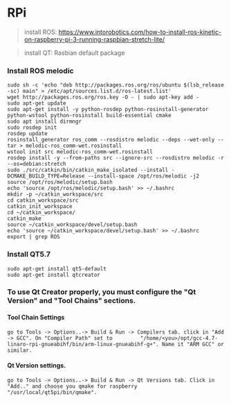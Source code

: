 # RPi
>install ROS: https://www.intorobotics.com/how-to-install-ros-kinetic-on-raspberry-pi-3-running-raspbian-stretch-lite/

>install QT: Rasbian default package

### Install ROS melodic
  
    sudo sh -c 'echo "deb http://packages.ros.org/ros/ubuntu $(lsb_release -sc) main" > /etc/apt/sources.list.d/ros-latest.list'
    wget http://packages.ros.org/ros.key -O - | sudo apt-key add -
    sudo apt-get update
    sudo apt-get install -y python-rosdep python-rosinstall-generator python-wstool python-rosinstall build-essential cmake
    sudo apt install dirmngr
    sudo rosdep init
    rosdep update
    rosinstall_generator ros_comm --rosdistro melodic --deps --wet-only --tar > melodic-ros_comm-wet.rosinstall
    wstool init src melodic-ros_comm-wet.rosinstall
    rosdep install -y --from-paths src --ignore-src --rosdistro melodic -r --os=debian:stretch
    sudo ./src/catkin/bin/catkin_make_isolated --install -DCMAKE_BUILD_TYPE=Release --install-space /opt/ros/melodic -j2
    source /opt/ros/melodic/setup.bash
    echo 'source /opt/ros/melodic/setup.bash' >> ~/.bashrc
    mkdir -p ~/catkin_workspace/src
    cd catkin_workspace/src
    catkin_init_workspace
    cd ~/catkin_workspace/
    catkin_make
    source ~/catkin_workspace/devel/setup.bash
    echo 'source ~/catkin_workspace/devel/setup.bash' >> ~/.bashrc
    export | grep ROS
  
### Install QT5.7

    sudo apt-get install qt5-default
    sudo apt-get install qtcreator
  
### To use Qt Creator properly, you must configure the "Qt Version" and "Tool Chains" sections.
#### Tool Chain Settings
    go to Tools -> Options..-> Build & Run -> Compilers tab. click in "Add -> GCC". On "Compiler Path" set to         "/home/<you>/opt/gcc-4.7-linaro-rpi-gnueabihf/bin/arm-linux-gnueabihf-g+". Name it "ARM GCC" or similar. 

#### Qt Version settings.
    go to Tools -> Options..-> Build & Run -> Qt Versions tab. Click in "Add.." and choose you qmake for raspberry "/usr/local/qt5pi/bin/qmake".


